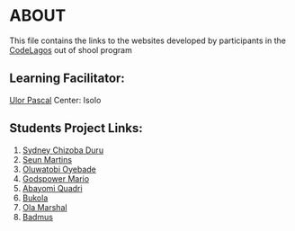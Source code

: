 # ABOUT
This file contains the links to the websites developed by participants in
the [CodeLagos](https://codelagos.org/) out of shool program

## Learning Facilitator:
[Ulor Pascal](https://pascalulor.github.io/portfolio/UI/)
Center: Isolo

## Students Project Links:
1. [Sydney Chizoba Duru](https://sidex-wears.000webhostapp.com/)
2. [Seun Martins](http://martinsoluwaseun010.000webhostapp.com/)
3. [Oluwatobi Oyebade](http://amiableoutfits.000webhostapp.com/)
4. [Godspower Mario](http://gpconsult.000webhostapp.com/)
5. [Abayomi Quadri](http://wwwjamfedcollegecom.000webhostapp.com/)
6. [Bukola](https://crownspath.000webhostapp.com/)
8. [Ola Marshal](Olamarshal.000webhostapp.com)
9. [Badmus](http://badmusweb.freetzi.com/)

